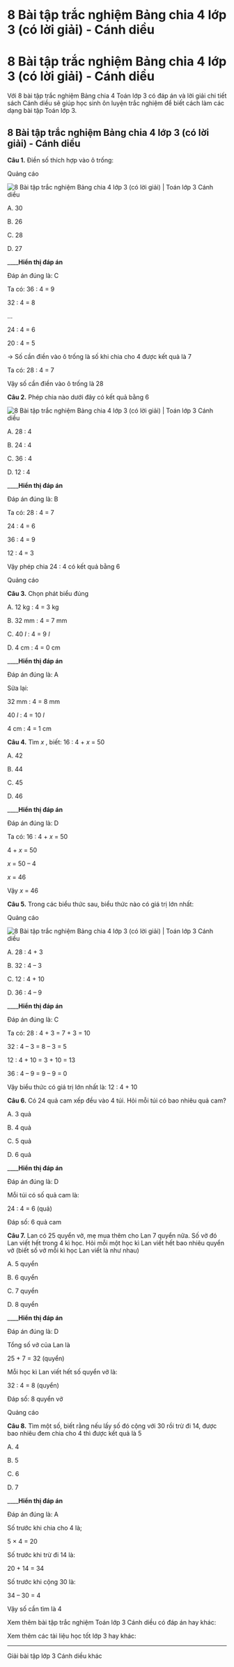# 8 Bài tập trắc nghiệm Bảng chia 4 lớp 3 (có lời giải) - Cánh diều

# 8 Bài tập trắc nghiệm Bảng chia 4 lớp 3 (có lời giải) - Cánh diều

Với 8 bài tập trắc nghiệm Bảng chia 4 Toán lớp 3 có đáp án và lời giải chi tiết sách Cánh diều sẽ giúp học sinh ôn luyện trắc nghiệm để biết cách làm các dạng bài tập Toán lớp 3.

## 8 Bài tập trắc nghiệm Bảng chia 4 lớp 3 (có lời giải) - Cánh diều

**Câu 1.** Điền số thích hợp vào ô trống:

Quảng cáo

![8 Bài tập trắc nghiệm Bảng chia 4 lớp 3 \(có lời giải\) | Toán lớp 3 Cánh diều](https://vietjack.com/toan-3-cd/images/trac-nghiem-bang-chia-4.PNG)

A. 30

B. 26

C. 28

D. 27

____**Hiển thị đáp án**

Đáp án đúng là: C

Ta có: 36 : 4 = 9

32 : 4 = 8 

…

24 : 4 = 6

20 : 4 = 5

→ Số cần điền vào ô trống là số khi chia cho 4 được kết quả là 7

Ta có: 28 : 4 = 7

Vậy số cần điền vào ô trống là 28

**Câu 2.** Phép chia nào dưới đây có kết quả bằng 6

![8 Bài tập trắc nghiệm Bảng chia 4 lớp 3 \(có lời giải\) | Toán lớp 3 Cánh diều](https://vietjack.com/toan-3-cd/images/trac-nghiem-bang-chia-4-a.PNG)

A. 28 : 4

B. 24 : 4 

C. 36 : 4 

D. 12 : 4

____**Hiển thị đáp án**

Đáp án đúng là: B

Ta có: 28 : 4 = 7

24 : 4 = 6

36 : 4 = 9

12 : 4 = 3

Vậy phép chia 24 : 4 có kết quả bằng 6

Quảng cáo

**Câu 3.** Chọn phát biểu đúng

A. 12 kg : 4 = 3 kg

B. 32 mm : 4 = 7 mm

C. 40 _l_ : 4 = 9 _l_

D. 4 cm : 4 = 0 cm

____**Hiển thị đáp án**

Đáp án đúng là: A

Sửa lại:

32 mm : 4 = 8 mm

40 _l_ : 4 = 10 _l_

4 cm : 4 = 1 cm

**Câu 4.** Tìm _x_ , biết: 16 : 4 + _x_ = 50

A. 42

B. 44

C. 45

D. 46

____**Hiển thị đáp án**

Đáp án đúng là: D

Ta có: 16 : 4 + _x_ = 50

4 + _x_ = 50

_x_ = 50 – 4

_x_ = 46

Vậy _x_ = 46 

**Câu 5.** Trong các biểu thức sau, biểu thức nào có giá trị lớn nhất:

Quảng cáo

![8 Bài tập trắc nghiệm Bảng chia 4 lớp 3 \(có lời giải\) | Toán lớp 3 Cánh diều](https://vietjack.com/toan-3-cd/images/trac-nghiem-bang-chia-4-1a.PNG)

A. 28 : 4 + 3

B. 32 : 4 – 3 

C. 12 : 4 + 10

D. 36 : 4 – 9

____**Hiển thị đáp án**

Đáp án đúng là: C

Ta có: 28 : 4 + 3 = 7 + 3 = 10

32 : 4 – 3 = 8 – 3 = 5 

12 : 4 + 10 = 3 + 10 = 13

36 : 4 – 9 = 9 – 9 = 0

Vậy biểu thức có giá trị lớn nhất là: 12 : 4 + 10

**Câu 6.** Có 24 quả cam xếp đều vào 4 túi. Hỏi mỗi túi có bao nhiêu quả cam?

A. 3 quả

B. 4 quả

C. 5 quả

D. 6 quả

____**Hiển thị đáp án**

Đáp án đúng là: D

Mỗi túi có số quả cam là:

24 : 4 = 6 (quả)

Đáp số: 6 quả cam

**Câu 7.** Lan có 25 quyển vở, mẹ mua thêm cho Lan 7 quyển nữa. Số vở đó Lan viết hết trong 4 kì học. Hỏi mỗi một học kì Lan viết hết bao nhiêu quyển vở (biết số vở mỗi kì học Lan viết là như nhau)

A. 5 quyển

B. 6 quyển

C. 7 quyển

D. 8 quyển

____**Hiển thị đáp án**

Đáp án đúng là: D

Tổng số vở của Lan là

25 + 7 = 32 (quyển)

Mỗi học kì Lan viết hết số quyển vở là:

32 : 4 = 8 (quyển)

Đáp số: 8 quyển vở

Quảng cáo

**Câu 8.** Tìm một số, biết rằng nếu lấy số đó cộng với 30 rồi trừ đi 14, được bao nhiêu đem chia cho 4 thì được kết quả là 5

A. 4

B. 5

C. 6

D. 7

____**Hiển thị đáp án**

Đáp án đúng là: A

Số trước khi chia cho 4 là;

5 × 4 = 20

Số trước khi trừ đi 14 là:

20 + 14 = 34

Số trước khi cộng 30 là:

34 – 30 = 4

Vậy số cần tìm là 4

Xem thêm bài tập trắc nghiệm Toán lớp 3 Cánh diều có đáp án hay khác:

Xem thêm các tài liệu học tốt lớp 3 hay khác:

* * *

Giải bài tập lớp 3 Cánh diều khác
